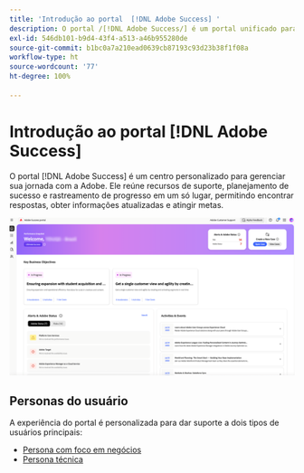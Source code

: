 ```yaml
---
title: 'Introdução ao portal  [!DNL Adobe Success] '
description: O portal /[!DNL Adobe Success/] é um portal unificado para que clientes enviem casos e tenham acesso ao progresso do tíquete, ao suporte e às ferramentas de planejamento.
exl-id: 546db101-b9d4-43f4-a513-a46b955280de
source-git-commit: b1bc0a7a210ead0639cb87193c93d23b38f1f08a
workflow-type: ht
source-wordcount: '77'
ht-degree: 100%

---
```


# Introdução ao portal [!DNL Adobe Success]

O portal [!DNL Adobe Success] é um centro personalizado para gerenciar sua jornada com a Adobe. Ele reúne recursos de suporte, planejamento de sucesso e rastreamento de progresso em um só lugar, permitindo encontrar respostas, obter informações atualizadas e atingir metas.

![adobe-success-portal-homepage](/help/adobe-success-portal/assets/overview-and-business-persona-overview.png)

## Personas do usuário

A experiência do portal é personalizada para dar suporte a dois tipos de usuários principais:

* [Persona com foco em negócios](/help/adobe-success-portal/business-persona/key-functionalities-for-business-persona.md)
* [Persona técnica](/help/adobe-success-portal/technical-persona/key-functionalities-for-technical-persona.md)
